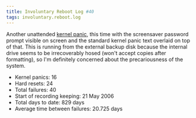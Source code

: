 ```yaml
---
title: Involuntary Reboot Log #40
tags: involuntary.reboot.log
---
```


Another unattended [kernel panic](/wiki/kernel_panic), this time with the screensaver password prompt visible on screen and the standard kernel panic text overlaid on top of that. This is running from the external backup disk because the internal drive seems to be irrecoverably hosed (won't accept copies after formatting), so I'm definitely concerned about the precariousness of the system.

-   Kernel panics: 16
-   Hard resets: 24
-   Total failures: 40
-   Start of recording keeping: 21 May 2006
-   Total days to date: 829 days
-   Average time between failures: 20.725 days

